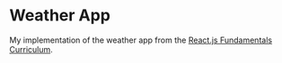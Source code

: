# Weather App

My implementation of the weather app from the
[React.js Fundamentals Curriculum](https://github.com/ReactjsProgram/react-fundamentals-curriculum).

